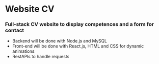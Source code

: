 # Website CV

### Full-stack CV website to display competences and a form for contact

- Backend will be done with Node.js and MySQL
- Front-end will be done with React.js, HTML and CSS for dynamic animations
- RestAPIs to handle requests 
